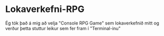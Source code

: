 # Lokaverkefni-RPG
Ég tók það á mig að velja "Console RPG Game" sem lokaverkefnið mitt og verður þetta stuttur leikur sem fer fram í "Terminal-inu"